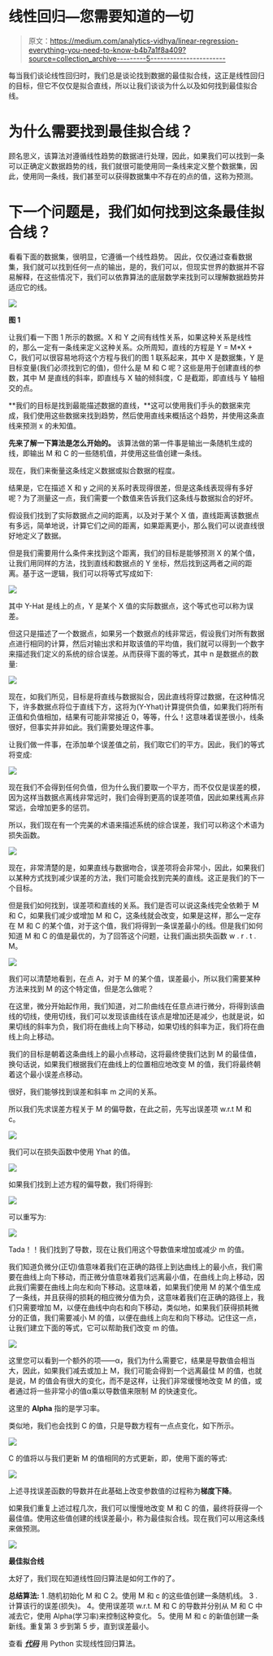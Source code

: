 # 线性回归—您需要知道的一切

> 原文：<https://medium.com/analytics-vidhya/linear-regression-everything-you-need-to-know-b4b7a1f8a409?source=collection_archive---------5----------------------->

每当我们谈论线性回归时，我们总是谈论找到数据的最佳拟合线，这正是线性回归的目标，但它不仅仅是拟合直线，所以让我们谈谈为什么以及如何找到最佳拟合线。

# **为什么需要找到最佳拟合线？**

顾名思义，该算法对遵循线性趋势的数据进行处理，因此，如果我们可以找到一条可以正确定义数据趋势的线，我们就很可能使用同一条线来定义整个数据集，因此，使用同一条线，我们甚至可以获得数据集中不存在的点的值，这称为预测。

# **下一个问题是，我们如何找到这条最佳拟合线？**

看看下面的数据集，很明显，它遵循一个线性趋势。
因此，仅仅通过查看数据集，我们就可以找到任何一点的输出，是的，我们可以，但现实世界的数据并不容易解释，在这些情况下，我们可以依靠算法的底层数学来找到可以理解数据趋势并适应它的线。

![](img/2f742d8289b2ebf87daf69d4e8d1da6f.png)

**图 1**

让我们看一下图 1 所示的数据。X 和 Y 之间有线性关系，如果这种关系是线性的，那么一定有一条线来定义这种关系。众所周知，直线的方程是 Y = M*X + C，我们可以很容易地将这个方程与我们的图 1 联系起来，其中 X 是数据集，Y 是目标变量(我们必须找到它的值)，但什么是 M 和 C 呢？这些是用于创建直线的参数，其中 M 是直线的斜率，即直线与 X 轴的倾斜度，C 是截距，即直线与 Y 轴相交的点。

**我们的目标是找到最能描述数据的直线，**这可以使用我们手头的数据来完成，我们使用这些数据来找到趋势，然后使用直线来概括这个趋势，并使用这条直线来预测 x 的未知值。

**先来了解一下算法是怎么开始的。**
该算法做的第一件事是输出一条随机生成的线，即输出 M 和 C 的一些随机值，并使用这些值创建一条线。

现在，我们来衡量这条线定义数据或拟合数据的程度。

结果是，它在描述 X 和 y 之间的关系时表现得很差，但是这条线表现得有多好呢？为了测量这一点，我们需要一个数值来告诉我们这条线与数据拟合的好坏。

假设我们找到了实际数据点之间的距离，以及对于某个 X 值，直线距离该数据点有多远，简单地说，计算它们之间的距离，如果距离更小，那么我们可以说直线很好地定义了数据。

但是我们需要用什么条件来找到这个距离，我们的目标是能够预测 X 的某个值，让我们用同样的方法，找到直线和数据点的 Y 坐标，然后找到这两者之间的距离。基于这一逻辑，我们可以将等式写成如下:

![](img/1fc6a69ae5485d359502e812fe336b08.png)

其中 Y-Hat 是线上的点，Y 是某个 X 值的实际数据点，这个等式也可以称为误差。

但这只是描述了一个数据点，如果另一个数据点的线非常远，假设我们对所有数据点进行相同的计算，然后对输出求和并取该值的平均值，我们就可以得到一个数字来描述我们定义的系统的综合误差。从而获得下面的等式，其中 n 是数据点的数量:

![](img/8320a5437723409892b372faf5a9ba0d.png)

现在，如我们所见，目标是将直线与数据拟合，因此直线将穿过数据，在这种情况下，许多数据点将位于直线下方，这将为(Y-Yhat)计算提供负值，如果我们将所有正值和负值相加，结果有可能非常接近 0，等等，什么！这意味着误差很小，线条很好，但事实并非如此。我们需要处理这件事。

让我们做一件事，在添加单个误差值之前，我们取它们的平方。因此，我们的等式将变成:

![](img/e19f9eeb03790fae05073261681ee9f3.png)

现在我们不会得到任何负值，但为什么我们要取一个平方，而不仅仅是误差的模，因为这样当数据点离线非常远时，我们会得到更高的误差项值，因此如果线离点非常远，会增加更多的惩罚。

所以，我们现在有一个完美的术语来描述系统的综合误差，我们可以称这个术语为损失函数。

![](img/7ecb4839714e3bec27743cb3ba7bf527.png)

现在，非常清楚的是，如果直线与数据吻合，误差项将会非常小，因此，如果我们以某种方式找到减少误差的方法，我们可能会找到完美的直线。这正是我们的下一个目标。

但是我们如何找到，误差项和直线的关系。我们是否可以说这条线完全依赖于 M 和 C，如果我们减少或增加 M 和 C，这条线就会改变，如果是这样，那么一定存在 M 和 C 的某个值，对于这个值，我们将得到一条误差最小的线。但是我们如何知道 M 和 C 的值是最优的，为了回答这个问题，让我们画出损失函数 w . r . t . M。

![](img/cd71cbc65799f16206b84de80f3beb12.png)

我们可以清楚地看到，在点 A，对于 M 的某个值，误差最小，所以我们需要某种方法来找到 M 的这个特定值，但是怎么做呢？

在这里，微分开始起作用，我们知道，对二阶曲线在任意点进行微分，将得到该曲线的切线，使用切线，我们可以发现该曲线在该点是增加还是减少，也就是说，如果切线的斜率为负，我们将在曲线上向下移动，如果切线的斜率为正，我们将在曲线上向上移动。

我们的目标是朝着这条曲线上的最小点移动，这将最终使我们达到 M 的最佳值，换句话说，如果我们根据我们在曲线上的位置相应地改变 M 的值，我们将最终朝着这个最小误差点移动。

很好，我们能够找到误差和斜率 m 之间的关系。

所以我们先求误差方程关于 M 的偏导数，在此之前，先写出误差项 w.r.t M 和 c。

![](img/42b028403a08f246b0387cdcdc34e8b3.png)

我们可以在损失函数中使用 Yhat 的值。

![](img/57f699737e875b600f2aa402707c14a1.png)

如果我们找到上述方程的偏导数，我们将得到:

![](img/a6d8c5ba5789c877f2c85a5c470a5745.png)

可以重写为:

![](img/6abf91aba5995c1552747bbc6a54eea6.png)

Tada！！我们找到了导数，现在让我们用这个导数值来增加或减少 m 的值。

我们知道负微分(正切)值意味着我们在正确的路径上到达曲线上的最小点，我们需要在曲线上向下移动，而正微分值意味着我们远离最小值，在曲线上向上移动，因此我们需要在曲线上向左和向下移动。这意味着，如果我们使用 M 的某个值生成了一条线，并且获得的损耗的相应微分值为负，这意味着我们在正确的路径上，我们只需要增加 M，以便在曲线中向右和向下移动，类似地，如果我们获得损耗微分的正值，我们需要减小 M 的值，以便在曲线上向左和向下移动。记住这一点，让我们建立下面的等式，它可以帮助我们改变 m 的值。

![](img/5eff3cfe3118edf88be8b911d27f521f.png)

这里您可以看到一个额外的项——α，我们为什么需要它，结果是导数值会相当大，因此，如果我们减去或加上 M，我们可能会得到一个远离最佳 M 的值，也就是说，M 的值会有很大的变化，而不是这样，让我们非常缓慢地改变 M 的值，或者通过将一些非常小的值α乘以导数值来限制 M 的快速变化。

这里的 **Alpha** 指的是学习率。

类似地，我们也会找到 C 的值，只是导数方程有一点点变化，如下所示。

![](img/34ef0c227617c37787a1443f23c8d63a.png)

C 的值将以与我们更新 M 的值相同的方式更新，即，使用下面的等式:

![](img/644826352bfea8a2eb37a88900c66878.png)

上述寻找误差函数的导数并在此基础上改变参数值的过程称为**梯度下降**。

如果我们重复上述过程几次，我们可以慢慢地改变 M 和 C 的值，最终将获得一个最佳值。使用这些值创建的线误差最小，称为最佳拟合线。现在我们可以用这条线来做预测。

![](img/2fe401469c26d0139a41e2ff07e2fe58.png)

**最佳拟合线**

太好了，我们现在知道线性回归算法是如何工作的了。

**总结算法:**
1 .随机初始化 M 和 C
2。使用 M 和 c 的这些值创建一条随机线。
3 .计算该行的误差(损失)。
4。使用误差项 w.r.t. M 和 C 的导数并分别从 M 和 C 中减去它，使用 Alpha(学习率)来控制这种变化。
5。使用 M 和 c 的新值创建一条新线。重复第 3 步到第 5 步，直到误差最小。

查看 [***代码***](https://github.com/Modojojo/ML_ALGOS_from_scratch/blob/master/regression_univariate.ipynb) 用 Python 实现线性回归算法。